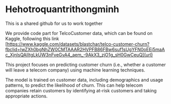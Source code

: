 # Hehotroquantrithongminh
This is a shared github for us to work together

We provide code part for TelcoCustomer data, which can be found on Kaggle, following this link [https://www.kaggle.com/datasets/blastchar/telco-customer-churn?fbclid=IwZXh0bgNhZW0CMTAAAR2HVPFB86FBw6suf1sUgYFN0oEEj5maAc_XjnlsQAIItgLkUW3nFveGvA4_aem_-9AkX3_zjO1g_sH0GwCeuQ](url)

This project focuses on predicting customer churn (i.e., whether a customer will leave a telecom company) using machine learning techniques. 

The model is trained on customer data, including demographics and usage patterns, to predict the likelihood of churn. This can help telecom companies retain customers by identifying at-risk customers and taking appropriate actions. 

